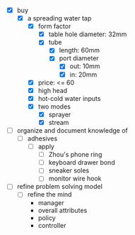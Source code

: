- [x] buy
    - [x] a spreading water tap
        - [x] form factor
            - [x] table hole diameter: 32mm
            - [x] tube 
                - [x] length: 60mm
                - [x] port diameter
                    - [x] out: 10mm
                    - [x] in: 20mm 
        - [x] price: <= 60
        - [x] high head
        - [x] hot-cold water inputs
        - [x] two modes
            - [x] sprayer
            - [x] stream
- [ ] organize and document knowledge of
    - [ ] adhesives
        - [ ] apply
            - [ ] Zhou's phone ring
            - [ ] keyboard drawer bond
            - [ ] sneaker soles
            - [ ] monitor wire hook
- [ ] refine problem solving model
    - [ ] refine the mind
        - manager
        - overall attributes
        - policy
        - controller